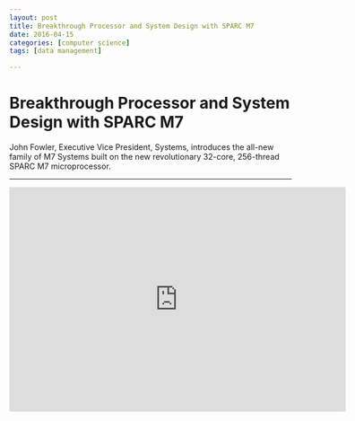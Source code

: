```yaml
---
layout: post
title: Breakthrough Processor and System Design with SPARC M7
date: 2016-04-15
categories: [computer science]
tags: [data management]

---
```



# Breakthrough Processor and System Design with SPARC M7

John Fowler, Executive Vice President, Systems, introduces the all-new family of M7 Systems built on the new revolutionary 32-core, 256-thread SPARC M7 microprocessor.

---

 
<iframe width="600" height="400" src="https://www.youtube.com/embed/3gaHv-dn1i8" frameborder="0" allowfullscreen></iframe>
